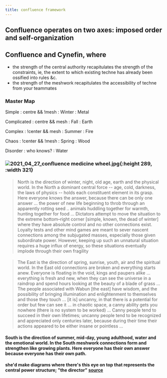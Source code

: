 ```yaml
---
title: confluence framework
---
```


## Confluence operates on two axes: imposed order and self-organization
## Confluence and Cynefin, where 
- the strength of the central authority recapitulates the strength of the constraints, ie, the extent to which existing techne has already been ossified into rules &c.
- the strength of the meshwork recapitulates the accessibility of techne from your teammates
### Master Map

Simple
: centre && !mesh
: Winter
: Metal

Complicated
: centre && mesh
: Fall
: Earth

Complex
: !center && mesh
: Summer
: Fire

Chaos
: !center && !mesh
: Spring
: Wood

Disorder
: who knows?
: Water
### ![2021_04_27_confluence medicine wheel.jpg](https://cdn.logseq.com/%2F76a092ee-fea0-471d-ac53-7ca67ccd9f8edd2ac7e8-c00f-454c-aee9-1405c738a21f2021_04_27_confluence%20medicine%20wheel.jpg?Expires=4773180321&Signature=k5IRV9ET0FV~aSCE8ZMUaohHRQniGRFBy9BPraQmZ05n-4VNWWZaMJwcUuIOJ86st~gIYT~DDGumZ9r82jrl0c-kt6uyqse12btBw6R7T141e--Ilwpn~8Ngb5ZJgOKNr9HepXmZq3Z-VljU0F0v9NhZ2~t4D9z6NhUU4RF2jNpvQMUHMcIEdlfesZfpKNbd0OBBG4LPRDSGFxxqQ~NZw9zFGvD~nKxYrz94MI9FJ0XvyLjLuDyKjPooUX~RXuAOv2KYL4k3LGHdYz-2B71LtgfJvkeMhZrbPdl9YYE0egccP2TeSvj~xvUFFt~T4qtYvrXjh8KKH6oRDXznaden6w__&Key-Pair-Id=APKAJE5CCD6X7MP6PTEA){:height 289, :width 321}
#### 
> North is the direction of winter, night, old age, earth and the physical world. In the North a dominant central force -- age, cold, darkness, the laws of physics -- holds each constituent element in its grasp. Here everyone knows the answer, because there can be only one answer ... the power of new life beginning to throb through an apparently rotting seed .. animals huddling together for warmth, hunting together for food ... Dictators attempt to move the situation to the extreme bottom–right corner [simple, known, the dead of winter] where they have absolute control and no other connections exist. Loyalty tests and other mind games are meant to sever nascent connections among the subjugated masses, especially those given subordinate power. However, keeping up such an unnatural situation requires a huge influx of energy, so these situations eventually implode through their own fragility
#### 
> The East is the direction of spring, sunrise, youth, air and the spiritual world. In the East old connections are broken and everything starts anew. Everyone is floating in the void, kings and paupers alike ... everything is fresh and new, when they can see the universe in a raindrop and spend hours looking at the beauty of a blade of grass ... The people associated with Wabun [the east] have wisdom, and the possibility of bringing illumination and enlightenment to themselves and those they touch ... [it is] uncanny, in that there is a potential for order but few can see it ... in chaotic space, a canny ability gets you nowhere (there is no system to be worked) ... Canny people tend to succeed in their own lifetimes; uncanny people tend to be recognized and appreciated only centuries later, because during their time their actions appeared to be either insane or pointless ...
#### South is the direction of summer, mid-day, young adulthood, water and the emotional world. In the South meshwork connections form and strengthen like growing plants. Here everyone has their own answer because everyone has their own path.
#### she'd make diagrams where there's this eye on top that represents the central power structure; "the director" [source](http://www.storycoloredglasses.com/2010/06/confluence.html)
##
##
##
##
##
##
##
##
##
##
##
##
##
##
##
##
##
##
##
##
##
##
##
##
##
##
##
##
##
##
##

